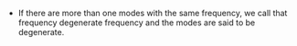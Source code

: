- If there are more than one modes with the same frequency, we call that frequency degenerate frequency and the modes are said to be degenerate.